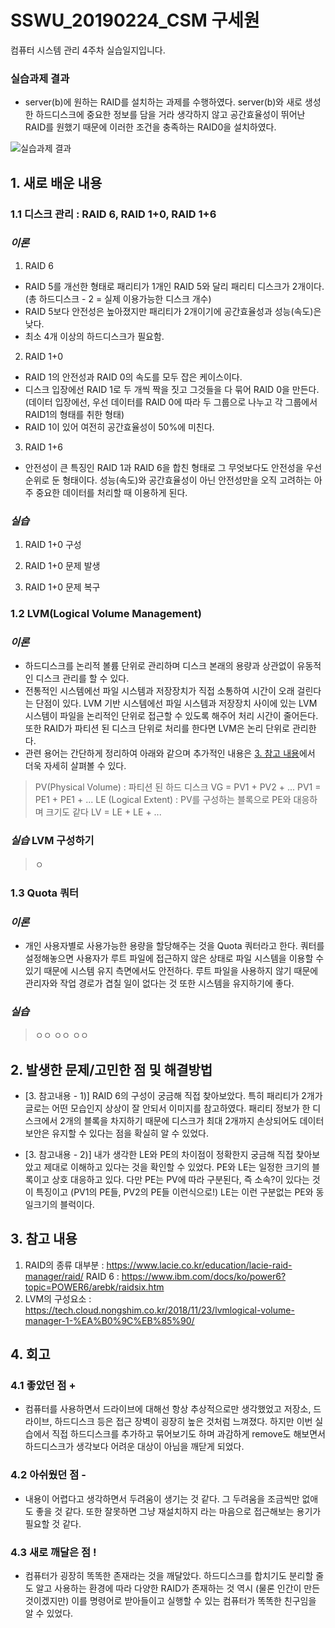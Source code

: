 # SSWU_20190224_CSM 구세원 

컴퓨터 시스템 관리 4주차 실습일지입니다.

### 실습과제 결과

- server(b)에 원하는 RAID를 설치하는 과제를 수행하였다. server(b)와 새로 생성한 하드디스크에 중요한 정보를 담을 거라 생각하지 않고 공간효율성이 뛰어난 RAID를 원했기 때문에 이러한 조건을 충족하는 RAID0을 설치하였다. 

![실습과제 결과](https://user-images.githubusercontent.com/65717358/113588123-b4dcc880-966a-11eb-8505-cb13df0f6f1c.PNG)

 
 
## 1. 새로 배운 내용

### 1.1 디스크 관리 : RAID 6, RAID 1+0, RAID 1+6

### *이론* 
 1) RAID 6 
- RAID 5를 개선한 형태로 패리티가 1개인 RAID 5와 달리 패리티 디스크가 2개이다. (총 하드디스크 - 2 = 실제 이용가능한 디스크 개수)
- RAID 5보다 안전성은 높아졌지만 패리티가 2개이기에 공간효율성과 성능(속도)은 낮다. 
- 최소 4개 이상의 하드디스크가 필요함. 

 2) RAID 1+0
- RAID 1의 안전성과 RAID 0의 속도를 모두 잡은 케이스이다. 
- 디스크 입장에선 RAID 1로 두 개씩 짝을 짓고 그것들을 다 묶어 RAID 0을 만든다. (데이터 입장에선, 우선 데이터를 RAID 0에 따라 두 그룹으로 나누고 각 그룹에서 RAID1의 형태를 취한 형태) 
- RAID 1이 있어 여전히 공간효율성이 50%에 미친다. 

 3) RAID 1+6
- 안전성이 큰 특징인 RAID 1과 RAID 6을 합친 형태로 그 무엇보다도 안전성을 우선순위로 둔 형태이다. 성능(속도)와 공간효율성이 아닌 안전성만을 오직 고려하는 아주 중요한 데이터를 처리할 때 이용하게 된다. 


### *실습* 
 1) RAID 1+0 구성
  > 
  > 
  > 

 2) RAID 1+0 문제 발생
  > 
  > 
  >

 3) RAID 1+0 문제 복구 
  > 
  > 
  >

### 1.2 LVM(Logical Volume Management)

### *이론*  
 
- 하드디스크를 논리적 볼륨 단위로 관리하며 디스크 본래의 용량과 상관없이 유동적인 디스크 관리를 할 수 있다. 
- 전통적인 시스템에선 파일 시스템과 저장장치가 직접 소통하여 시간이 오래 걸린다는 단점이 있다. LVM 기반 시스템에선 파일 시스템과 저장장치 사이에 있는 LVM 시스템이 파일을 논리적인 단위로 접근할 수 있도록 해주어 처리 시간이 줄어든다. 또한 RAID가 파티션 된 디스크 단위로 처리를 한다면 LVM은 논리 단위로 관리한다. 
- 관련 용어는 간단하게 정리하여 아래와 같으며 추가적인 내용은 [3. 참고 내용](https://github.com/sayone99/SSWU_20190224_CSM/blob/main/w07_%EC%8B%A4%EC%8A%B5%EC%9D%BC%EC%A7%80.md#3-%EC%B0%B8%EA%B3%A0-%EB%82%B4%EC%9A%A9)에서 더욱 자세히 살펴볼 수 있다.  
 > PV(Physical Volume) : 파티션 된 하드 디스크
 > VG = PV1 + PV2 + ... 
 > PV1 = PE1 + PE1 + ... 
 > LE (Logical Extent) : PV를 구성하는 블록으로 PE와 대응하며 크기도 같다
 > LV = LE + LE + ... 
 
 ### *실습* LVM 구성하기
  > ㅇ
  > 

    
### 1.3 Quota 쿼터 

### *이론* 
- 개인 사용자별로 사용가능한 용량을 할당해주는 것을 Quota 쿼터라고 한다. 쿼터를 설정해놓으면 사용자가 루트 파일에 접근하지 않은 상태로 파일 시스템을 이용할 수 있기 때문에 시스템 유지 측면에서도 안전하다. 루트 파일을 사용하지 않기 때문에 관리자와 작업 경로가 겹칠 일이 없다는 것 또한 시스템을 유지하기에 좋다. 

### *실습*
 >ㅇㅇ
 >ㅇㅇ
 >ㅇㅇ
 >

## 2. 발생한 문제/고민한 점 및 해결방법

- [3. 참고내용 - 1)] RAID 6의 구성이 궁금해 직접 찾아보았다. 특히 패리티가 2개가 글로는 어떤 모습인지 상상이 잘 안되서 이미지를 참고하였다. 패리티 정보가 한 디스크에서 2개의 블록을 차지하기 때문에 디스크가 최대 2개까지 손상되어도 데이터 보안은 유지할 수 있다는 점을 확실히 알 수 있었다. 

- [3. 참고내용 - 2)] 내가 생각한 LE와 PE의 차이점이 정확한지 궁금해 직접 찾아보았고 제대로 이해하고 있다는 것을 확인할 수 있었다. PE와 LE는 일정한 크기의 블록이고 상호 대응하고 있다. 다만 PE는 PV에 따라 구분된다, 즉 소속?이 있다는 것이 특징이고 (PV1의 PE들, PV2의 PE들 이런식으로!) LE는 이런 구분없는 PE와 동일크기의 블럭이다.  



## 3. 참고 내용

1) RAID의 종류 대부분 : https://www.lacie.co.kr/education/lacie-raid-manager/raid/ 
   RAID 6 : https://www.ibm.com/docs/ko/power6?topic=POWER6/arebk/raidsix.htm	
2) LVM의 구성요소 : https://tech.cloud.nongshim.co.kr/2018/11/23/lvmlogical-volume-manager-1-%EA%B0%9C%EB%85%90/ 


## 4. 회고    
    
### 4.1 좋았던 점 +
	
- 컴퓨터를 사용하면서 드라이브에 대해선 항상 추상적으로만 생각했었고 저장소, 드라이브, 하드디스크 등은 접근 장벽이 굉장히 높은 것처럼 느껴졌다. 하지만 이번 실습에서 직접 하드디스크를 추가하고 묶어보기도 하며 과감하게 remove도 해보면서 하드디스크가 생각보다 어려운 대상이 아님을 깨닫게 되었다. 

### 4.2 아쉬웠던 점 -
	
- 내용이 어렵다고 생각하면서 두려움이 생기는 것 같다. 그 두려움을 조금씩만 없애도 좋을 것 같다. 또한 잘못하면 그냥 재설치하지 라는 마음으로 접근해보는 용기가 필요할 것 같다. 
  
### 4.3 새로 깨달은 점 !
	
- 컴퓨터가 굉장히 똑똑한 존재라는 것을 깨달았다. 하드디스크를 합치기도 분리할 줄도 알고 사용하는 환경에 따라 다양한 RAID가 존재하는 것 역시 (물론  인간이 만든 것이겠지만) 이를 명령어로 받아들이고 실행할 수 있는 컴퓨터가 똑똑한 친구임을 알 수 있었다. 	  
